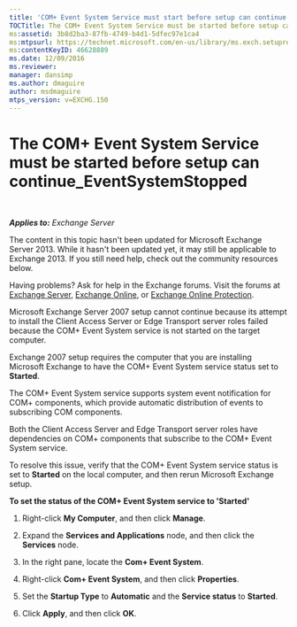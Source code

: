 ```yaml
---
title: 'COM+ Event System Service must start before setup can continue'
TOCTitle: The COM+ Event System Service must be started before setup can continue_EventSystemStopped
ms:assetid: 3b8d2ba3-87fb-4749-b4d1-5dfec97e1ca4
ms:mtpsurl: https://technet.microsoft.com/en-us/library/ms.exch.setupreadiness.eventsystemstopped(v=EXCHG.150)
ms:contentKeyID: 46628889
ms.date: 12/09/2016
ms.reviewer: 
manager: dansimp
ms.author: dmaguire
author: msdmaguire
mtps_version: v=EXCHG.150
---
```


# The COM+ Event System Service must be started before setup can continue\_EventSystemStopped

 

_**Applies to:** Exchange Server_


The content in this topic hasn't been updated for Microsoft Exchange Server 2013. While it hasn't been updated yet, it may still be applicable to Exchange 2013. If you still need help, check out the community resources below.

Having problems? Ask for help in the Exchange forums. Visit the forums at [Exchange Server](https://go.microsoft.com/fwlink/p/?linkid=60612), [Exchange Online](https://go.microsoft.com/fwlink/p/?linkid=267542), or [Exchange Online Protection](https://go.microsoft.com/fwlink/p/?linkid=285351).

Microsoft Exchange Server 2007 setup cannot continue because its attempt to install the Client Access Server or Edge Transport server roles failed because the COM+ Event System service is not started on the target computer.

Exchange 2007 setup requires the computer that you are installing Microsoft Exchange to have the COM+ Event System service status set to **Started**.

The COM+ Event System service supports system event notification for COM+ components, which provide automatic distribution of events to subscribing COM components.

Both the Client Access Server and Edge Transport server roles have dependencies on COM+ components that subscribe to the COM+ Event System service.

To resolve this issue, verify that the COM+ Event System service status is set to **Started** on the local computer, and then rerun Microsoft Exchange setup.

**To set the status of the COM+ Event System service to 'Started'**

1.  Right-click **My Computer**, and then click **Manage**.

2.  Expand the **Services and Applications** node, and then click the **Services** node.

3.  In the right pane, locate the **Com+ Event System**.

4.  Right-click **Com+ Event System**, and then click **Properties**.

5.  Set the **Startup Type** to **Automatic** and the **Service status** to **Started**.

6.  Click **Apply**, and then click **OK**.

